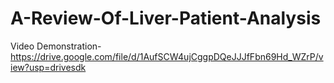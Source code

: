 # A-Review-Of-Liver-Patient-Analysis
Video Demonstration-https://drive.google.com/file/d/1AufSCW4ujCggpDQeJJJfFbn69Hd_WZrP/view?usp=drivesdk
